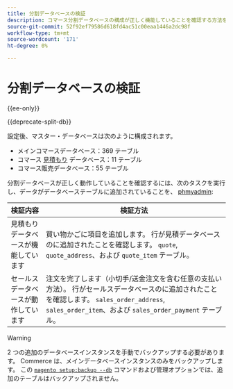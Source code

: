 ```yaml
---
title: 分割データベースの検証
description: コマース分割データベースの構成が正しく機能していることを確認する方法を説明します。
source-git-commit: 52f92ef79586d618fd4ac51c00eaa1446a2dc98f
workflow-type: tm+mt
source-wordcount: '171'
ht-degree: 0%

---
```



# 分割データベースの検証

{{ee-only}}

{{deprecate-split-db}}

設定後、マスター・データベースは次のように構成されます。

- メインコマースデータベース：369 テーブル
- コマース [見積もり](https://glossary.magento.com/quote) データベース：11 テーブル
- コマース販売データベース：55 テーブル

分割データベースが正しく動作していることを確認するには、次のタスクを実行し、データがデータベーステーブルに追加されていることを、 [phmyadmin](https://devdocs.magento.com/guides/v2.4/install-gde/prereq/optional.html#install-optional-phpmyadmin):

| 検証内容 | 検証方法 |
| -------------- | ------------- |
| 見積もりデータベースが機能しています | 買い物かごに項目を追加します。 行が見積データベースのに追加されたことを確認します。 `quote`, `quote_address`、および `quote_item` テーブル。 |
| セールスデータベースが動作しています | 注文を完了します（小切手/送金注文を含む任意の支払い方法）。 行がセールスデータベースのに追加されたことを確認します。 `sales_order_address`, `sales_order_item`、および `sales_order_payment` テーブル。 |

>[!WARNING]
>
>2 つの追加のデータベースインスタンスを手動でバックアップする必要があります。 Commerce は、メインデータベースインスタンスのみをバックアップします。 この [`magento setup:backup --db`](https://devdocs.magento.com/guides/v2.4/install-gde/install/cli/install-cli-backup.html) コマンドおよび管理オプションでは、追加のテーブルはバックアップされません。
